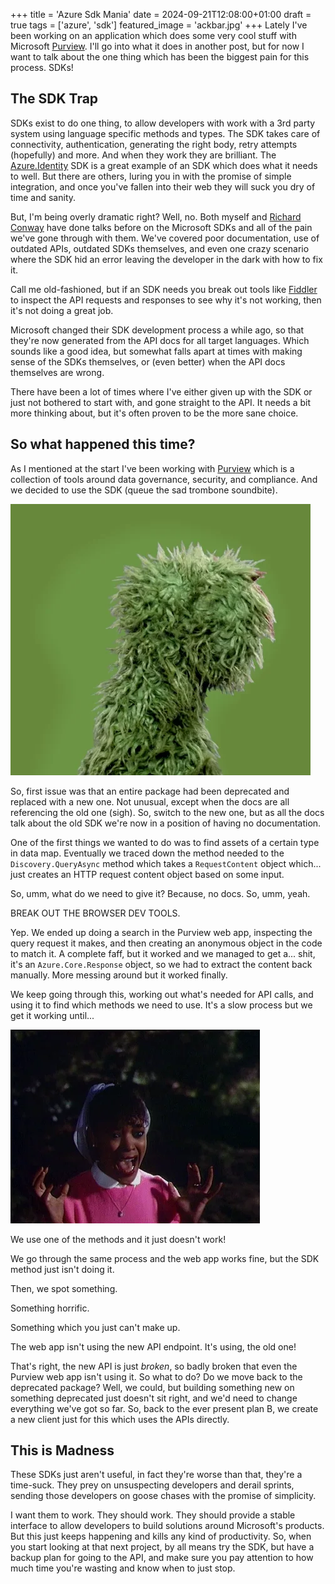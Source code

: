+++
title = 'Azure Sdk Mania'
date = 2024-09-21T12:08:00+01:00
draft = true
tags = ['azure', 'sdk']
featured_image = 'ackbar.jpg'
+++
Lately I've been working on an application which does some very cool stuff with Microsoft [Purview](https://learn.microsoft.com/purview/). I'll go into what it does in another post, but for now I want to talk about the one thing which has been the biggest pain for this process. SDKs!

## The SDK Trap

SDKs exist to do one thing, to allow developers with work with a 3rd party system using language specific methods and types. The SDK takes care of connectivity, authentication, generating the right body, retry attempts (hopefully) and more. And when they work they are brilliant. The [Azure.Identity](https://github.com/Azure/azure-sdk-for-net/blob/main/sdk/identity/Azure.Identity/README.md) SDK is a great example of an SDK which does what it needs to well. But there are others, luring you in with the promise of simple integration, and once you've fallen into their web they will suck you dry of time and sanity.

But, I'm being overly dramatic right? Well, no. Both myself and [Richard Conway](https://www.linkedin.com/in/richardelastacloud/) have done talks before on the Microsoft SDKs and all of the pain we've gone through with them. We've covered poor documentation, use of outdated APIs, outdated SDKs themselves, and even one crazy scenario where the SDK hid an error leaving the developer in the dark with how to fix it.

Call me old-fashioned, but if an SDK needs you break out tools like [Fiddler](https://www.telerik.com/fiddler) to inspect the API requests and responses to see why it's not working, then it's not doing a great job.

Microsoft changed their SDK development process a while ago, so that they're now generated from the API docs for all target languages. Which sounds like a good idea, but somewhat falls apart at times with making sense of the SDKs themselves, or (even better) when the API docs themselves are wrong.

There have been a lot of times where I've either given up with the SDK or just not bothered to start with, and gone straight to the API. It needs a bit more thinking about, but it's often proven to be the more sane choice.

## So what happened this time?

As I mentioned at the start I've been working with [Purview](https://learn.microsoft.com/purview/) which is a collection of tools around data governance, security, and compliance. And we decided to use the SDK (queue the sad trombone soundbite).

![Disappointed](disappointed.webp)

So, first issue was that an entire package had been deprecated and replaced with a new one. Not unusual, except when the docs are all referencing the old one (sigh). So, switch to the new one, but as all the docs talk about the old SDK we're now in a position of having no documentation.

One of the first things we wanted to do was to find assets of a certain type in data map. Eventually we traced down the method needed to the `Discovery.QueryAsync` method which takes a `RequestContent` object which... just creates an HTTP request content object based on some input.

So, umm, what do we need to give it? Because, no docs. So, umm, yeah.

BREAK OUT THE BROWSER DEV TOOLS.

Yep. We ended up doing a search in the Purview web app, inspecting the query request it makes, and then creating an anonymous object in the code to match it. A complete faff, but it worked and we managed to get a... shit, it's an `Azure.Core.Response` object, so we had to extract the content back manually. More messing around but it worked finally.

We keep going through this, working out what's needed for API calls, and using it to find which methods we need to use. It's a slow process but we get it working until...

![Screaming](screaming.webp)

We use one of the methods and it just doesn't work!

We go through the same process and the web app works fine, but the SDK method just isn't doing it.

Then, we spot something.

Something horrific.

Something which you just can't make up.

The web app isn't using the new API endpoint. It's using, the old one!

That's right, the new API is just _broken_, so badly broken that even the Purview web app isn't using it. So what to do? Do we move back to the deprecated package? Well, we could, but building something new on something deprecated just doesn't sit right, and we'd need to change everything we've got so far. So, back to the ever present plan B, we create a new client just for this which uses the APIs directly.

## This is Madness

These SDKs just aren't useful, in fact they're worse than that, they're a time-suck. They prey on unsuspecting developers and derail sprints, sending those developers on goose chases with the promise of simplicity.

I want them to work. They should work. They should provide a stable interface to allow developers to build solutions around Microsoft's products. But this just keeps happening and kills any kind of productivity. So, when you start looking at that next project, by all means try the SDK, but have a backup plan for going to the API, and make sure you pay attention to how much time you're wasting and know when to just stop.

